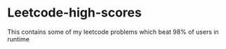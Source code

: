 # Leetcode-high-scores
This contains some of my leetcode problems which beat 98% of users in runtime
